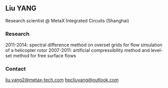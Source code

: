 ## Liu YANG 


Research scientist @ MetaX Integrated Circuits (Shanghai)

### Research

2011-2014: spectral difference method on overset grids for flow simulation of a helicopter rotor
2007-2011: artificial compressibility method and level-set method for free surface flows

### Contact
liu.yang2@metax-tech.com
hpcliuyang@outlook.com


